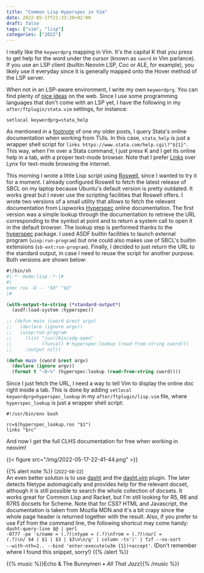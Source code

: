 ```yaml
---
title: "Common Lisp Hyperspec in Vim"
date: 2022-05-17T21:33:20+02:00
draft: false
tags: ["vim", "lisp"]
categories: ["2022"]
---
```


I really like the `keywordprg` mapping in Vim. It's the capital K that you press to get help for the word under the cursor (known as `cword` in Vim parlance). If you use an LSP client (builtin Neovim LSP, Coc or ALE, for example), you likely use it everyday since it is generally mapped onto the Hover method of the LSP server.

When not in an LSP-aware environment, I write my own `keywordprg`. You can find plenty of [nice ideas] on the web. Since I use some programming languages that don't come with an LSP yet, I have the following in my `after/ftplugin/stata.vim` settings, for instance:

```vim
setlocal keywordprg=stata_help
```

As mentioned in a [footnote] of one my older posts, I query Stata's online documentation when working from TUIs. In this case, `stata_help` is just a wrapper shell script for `links https://www.stata.com/help.cgi\?"${1}"`. This way, when I'm over a Stata command, I just press K and I get its online help in a tab, with a proper text-mode browser. Note that I prefer [Links] over Lynx for text-mode browsing the internet.

This morning I wrote a little Lisp script using [Roswell], since I wanted to try it for a moment. I already configured Roswell to fetch the latest release of SBCL on my laptop because Ubuntu's default version is pretty outdated. It works great but I never use the scripting facilities that Roswell offers. I wrote two versions of a small utility that allows to fetch the relevant documentation from Lispworks [Hyperspec] online documentation. The first version was a simple lookup through the documentation to retrieve the URL corresponding to the symbol at point and to return a system call to open it in the default browser. The lookup step is performed thanks to the [hyperspec] package. I used ASDF builtin facilities to launch external program (`uiop:run-program`) but one could also makes use of SBCL's builtin extensions (`sb-ext:run-program`). Finally, I decided to just return the URL to the standard output, in case I need to reuse the script for another purpose. Both versions are shown below:

```lisp
#!/bin/sh
#|-*- mode:lisp -*-|#
#|
exec ros -Q -- "$0" "$@"
|#

(with-output-to-string (*standard-output*)
  (asdf:load-system :hyperspec))

;; (defun main (cword &rest argv)
;;   (declare (ignore argv))
;;   (uiop:run-program
;;     (list "/usr/bin/xdg-open"
;;           (funcall #'hyperspec:lookup (read-from-string cword)))
;;     :output nil))

(defun main (cword &rest argv)
  (declare (ignore argv))
  (format t "~D~%" (hyperspec:lookup (read-from-string cword))))
```

Since I just fetch the URL, I need a way to tell Vim to display the online doc right inside a tab. This is done by adding `setlocal keywordprg=hyperspec_lookup` in my `after/ftplugin/lisp.vim` file, where `hyperspec_lookup` is just a wrapper shell script:

```shell
#!/usr/bin/env bash

rc=$(hyperspec_lookup.ros "$1")
links "$rc"
```

And now I get the full CLHS documentation for free when working in neovim!

{{< figure src="/img/2022-05-17-22-41-44.png" >}}

{{% alert note %}}
<small>[2022-08-22]</small><br>
An even better soluton is to use [dasht](https://github.com/sunaku/dasht) and the [dasht.vim](https://github.com/sunaku/vim-dasht) plugin. The later detects filetype automagically and provides help for the relevant docset, although it is still possible to search the whole collection of docsets. It works great for Common Lisp and Racket, but I'm still looking for R5, R6 and R7RS docsets for Scheme. Note that for CSS? HTML and Javascript, the documentation is taken from Mozilla MDN and it's a bit crapy since the whole page header is returned together with the result. Also, if you prefer to use Fzf from the command line, the following shortcut may come handy: <code>dasht-query-line $@ | perl -0777 -pe 's/name = (._?)\ntype = (._?)\nfrom = (._?)\nurl = (._?)\n/ $4 | $1 | $3 | $3\n\n/g' | column -ts'|' | fzf --no-sort --with-nth=2.. --bind 'enter:execute(w3m {1})+accept'</code>. (Don't remember where I found this snippet, sorry!)
{{% /alert %}}

{{% music %}}Echo & The Bunnymen • _All That Jazz_{{% /music %}}

[roswell]: https://github.com/roswell/roswell
[hyperspec]: http://www.lispworks.com/documentation/HyperSpec/Front/index.htm
[hyperspec]: https://quickref.common-lisp.net/hyperspec.html
[links]: https://links.twibright.com/user_en.html
[nice ideas]: https://til.codeinthehole.com/posts/about-how-to-use-keywordprg-effectively/
[footnote]: https://aliquote.org/post/bioinformatics-data-skills/
